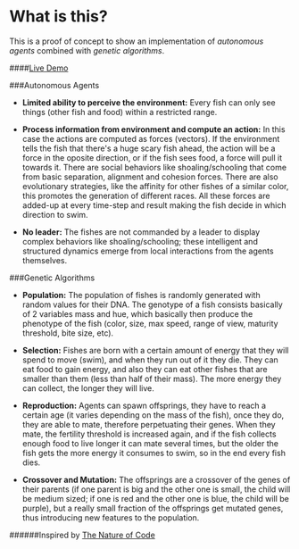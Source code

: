 What is this?
=============

This is a proof of concept to show an implementation of *autonomous agents* combined with *genetic algorithms*.

####[Live Demo](http://cazala.github.io/shoal/)

###Autonomous Agents

- **Limited ability to perceive the environment:** Every fish can only see things (other fish and food) within a restricted range.

- **Process information from environment and compute an action:** In this case the actions are computed as forces (vectors). If the environment tells the fish that there's a huge scary fish ahead, the action will be a force in the oposite direction, or if the fish sees food, a force will pull it towards it. There are social behaviors like shoaling/schooling that come from basic separation, alignment and cohesion forces. There are also evolutionary strategies, like the affinity for other fishes of a similar color, this promotes the generation of different races. All these forces are added-up at every time-step and result making the fish decide in which direction to swim.

- **No leader:** The fishes are not commanded by a leader to display complex behaviors like shoaling/schooling; these intelligent and structured dynamics emerge from local interactions from the agents themselves.

###Genetic Algorithms
	
- **Population:** The population of fishes is randomly generated with random values for their DNA. The genotype of a fish consists basically of 2 variables mass and hue, which basically then produce the phenotype of the fish (color, size, max speed, range of view, maturity threshold, bite size, etc).

- **Selection:** Fishes are born with a certain amount of energy that they will spend to move (swim), and when they run out of it they die. They can eat food to gain energy, and also they can eat other fishes that are smaller than them (less than half of their mass). The more energy they can collect, the longer they will live.

- **Reproduction:** Agents can spawn offsprings, they have to reach a certain age (it varies depending on the mass of the fish), once they do, they are able to mate, therefore perpetuating their genes. When they mate, the fertility threshold is increased again, and if the fish collects enough food to live longer it can mate several times, but the older the fish gets the more energy it consumes to swim, so in the end every fish dies.

- **Crossover and Mutation:** The offsprings are a crossover of the genes of their parents (if one parent is big and the other one is small, the child will be medium sized; if one is red and the other one is blue, the child will be purple), but a really small fraction of the offsprings get mutated genes, thus introducing new features to the population.

######Inspired by [The Nature of Code](http://natureofcode.com/)
